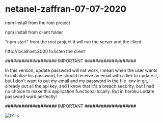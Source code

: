 # netanel-zaffran-07-07-2020
npm install from the root project

npm install from client folder

"npm start" from the root project it will run the server and the client

http://localhost:3000    to listen the client


###################
IMPORTANT
###################

In this version, update password will not work, I mean when the user wants to initialize his password, he should receive an email with a link to update it, but I don't want to put my email and my password in the file .env in git, I already put all the api key, and I know that it's a breach security, but I had no choice to make this application functional locally. But in heroku update password work perfectly!

###################
IMPORTANT
###################

![01-s](https://user-images.githubusercontent.com/42219511/86917822-6a0b4000-c12e-11ea-9e84-3b63b5b1ba02.png)
